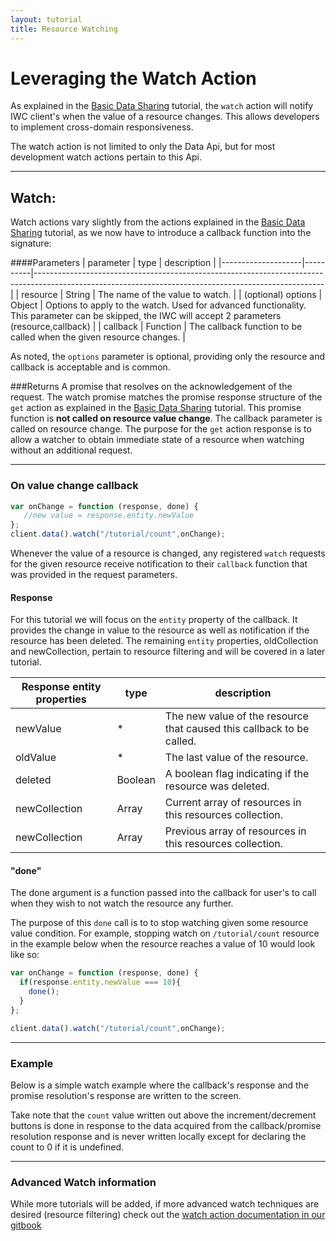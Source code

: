 ```yaml
---
layout: tutorial
title: Resource Watching 
---
```

# Leveraging the Watch Action
As explained in the [Basic Data Sharing](01_dataApi.html) tutorial, the `watch` action will notify IWC client's when
the value of a resource changes. This allows developers to implement cross-domain responsiveness.

The watch action is not limited to only the Data Api, but for most development watch actions pertain to this Api.

***

## Watch:

Watch actions vary slightly from the actions explained in the [Basic Data Sharing](01_dataApi.html) tutorial, as we
now have to introduce a callback function into the signature:

####Parameters
| parameter          | type     | description                                                                                                                                          |
|--------------------|----------|------------------------------------------------------------------------------------------------------------------------------------------------------|
| resource           | String   | The name of the value to watch.                                                                                                                      |
| (optional) options | Object   | Options to apply to the watch. Used for advanced functionality.  This parameter can be skipped, the IWC will accept 2 parameters (resource,callback) |
| callback           | Function | The callback function to be called when the given resource changes.                                                                                  |

As noted, the `options` parameter is optional, providing only the resource and callback is acceptable and is common.

###Returns
A promise that resolves on the acknowledgement of the request. The watch promise matches the promise response structure of the `get`
action as explained in the [Basic Data Sharing](01_dataApi.html) tutorial. This promise function is **not called
on resource value change**. The callback parameter is called on resource change. The purpose for the `get` action 
response is to allow a watcher to obtain immediate state of a resource when watching without an additional request.

***

### On value change callback

``` js
var onChange = function (response, done) {
   //new value = response.entity.newValue
};
client.data().watch("/tutorial/count",onChange);

```

Whenever the value of a resource is changed, any registered `watch` requests for the given resource receive notification
to their `callback` function that was provided in the request parameters. 

#### Response
For this tutorial we will focus on the `entity` property of the callback. It provides the change in value to the resource
as well as notification if the resource has been deleted. The remaining `entity` properties, oldCollection and 
newCollection, pertain to resource filtering and will be covered in a later tutorial.

| Response entity properties | type     | description                                                                  |
|----------------------------|----------|------------------------------------------------------------------------------|
| newValue| * | The new value of the resource that caused this callback to be called.|
| oldValue| * | The last value of the resource. |
| deleted| Boolean | A boolean flag indicating if the resource was deleted.|
| newCollection| Array | Current array of resources in this resources collection.|
| newCollection| Array | Previous array of resources in this resources collection.|

#### "done"
The done argument is a function passed into the callback for user's to call when they wish to not watch the resource 
any further.

The purpose of this `done` call is to to stop watching given some resource value condition. For example, stopping
watch on `/tutorial/count` resource in the example below when the resource reaches a value of 10 would look like so:

``` js
var onChange = function (response, done) {
  if(response.entity.newValue === 10){
    done();
  }
};

client.data().watch("/tutorial/count",onChange);
```

***

### Example
Below is a simple watch example where the callback's response and the promise resolution's response are written to the screen.

Take note that the `count` value written out above the increment/decrement buttons is done in response to the
data acquired from the callback/promise resolution response and is never written locally except for declaring the 
count to 0 if it is undefined.
<p data-height="450" data-theme-id="0" data-slug-hash="zvQWqL" data-default-tab="result" data-user="Kevin-K" class='codepen'>

***

### Advanced Watch information
While more tutorials will be added, if more advanced watch techniques are desired (resource filtering) check out
the [watch action documentation in our gitbook]({{site.baseurl}}/gitbook/client/apis/common/watch.html)